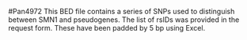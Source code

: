 #Pan4972
This BED file contains a series of SNPs used to distinguish between SMN1 and pseudogenes.
The list of rsIDs was provided in the request form.
These have been padded by 5 bp using Excel.
